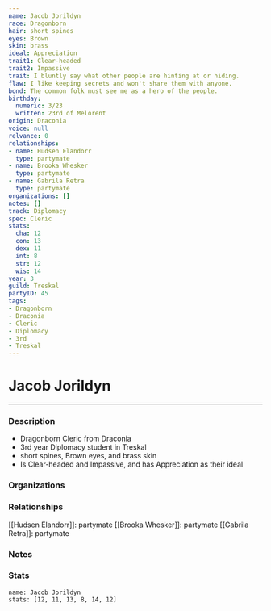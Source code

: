```yaml
---
name: Jacob Jorildyn
race: Dragonborn
hair: short spines
eyes: Brown
skin: brass
ideal: Appreciation
trait1: Clear-headed
trait2: Impassive
trait: I bluntly say what other people are hinting at or hiding.
flaw: I like keeping secrets and won't share them with anyone.
bond: The common folk must see me as a hero of the people.
birthday:
  numeric: 3/23
  written: 23rd of Melorent
origin: Draconia
voice: null
relvance: 0
relationships:
- name: Hudsen Elandorr
  type: partymate
- name: Brooka Whesker
  type: partymate
- name: Gabrila Retra
  type: partymate
organizations: []
notes: []
track: Diplomacy
spec: Cleric
stats:
  cha: 12
  con: 13
  dex: 11
  int: 8
  str: 12
  wis: 14
year: 3
guild: Treskal
partyID: 45
tags:
- Dragonborn
- Draconia
- Cleric
- Diplomacy
- 3rd
- Treskal
---
```

# Jacob Jorildyn
---
### Description
- Dragonborn Cleric from Draconia
- 3rd year Diplomacy student in Treskal
- short spines, Brown eyes, and brass skin
- Is Clear-headed and Impassive, and has Appreciation as their ideal

### Organizations

### Relationships
[[Hudsen Elandorr]]: partymate
[[Brooka Whesker]]: partymate
[[Gabrila Retra]]: partymate

### Notes

### Stats
```statblock
name: Jacob Jorildyn
stats: [12, 11, 13, 8, 14, 12]
```